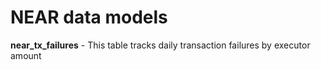 # NEAR data models

**near_tx_failures** - This table tracks daily transaction failures by executor amount
